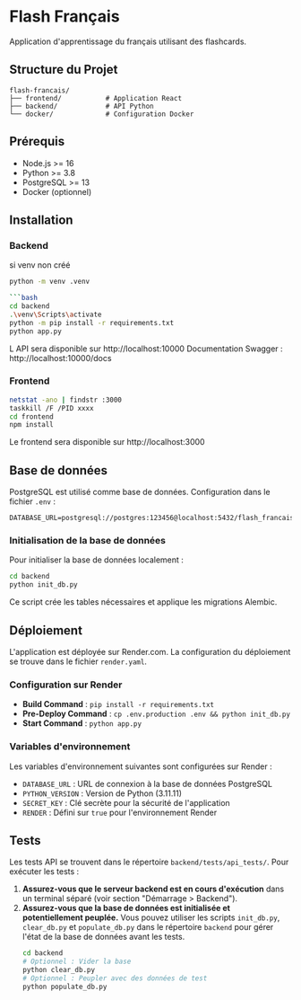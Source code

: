 # Flash Français

Application d'apprentissage du français utilisant des flashcards.

## Structure du Projet

```
flash-francais/
├── frontend/           # Application React
├── backend/            # API Python
└── docker/             # Configuration Docker
```

## Prérequis

- Node.js >= 16
- Python >= 3.8
- PostgreSQL >= 13
- Docker (optionnel)

## Installation

### Backend

si venv non créé
```bash
python -m venv .venv

```bash
cd backend
.\venv\Scripts\activate
python -m pip install -r requirements.txt
python app.py
```
L API sera disponible sur http://localhost:10000
Documentation Swagger : http://localhost:10000/docs

### Frontend

```bash
netstat -ano | findstr :3000
taskkill /F /PID xxxx
cd frontend
npm install
```
Le frontend sera disponible sur http://localhost:3000


## Base de données

PostgreSQL est utilisé comme base de données.
Configuration dans le fichier `.env` :

```env
DATABASE_URL=postgresql://postgres:123456@localhost:5432/flash_francais
```

### Initialisation de la base de données

Pour initialiser la base de données localement :

```bash
cd backend
python init_db.py
```

Ce script crée les tables nécessaires et applique les migrations Alembic.

## Déploiement

L'application est déployée sur Render.com.
La configuration du déploiement se trouve dans le fichier `render.yaml`.

### Configuration sur Render

- **Build Command** : `pip install -r requirements.txt`
- **Pre-Deploy Command** : `cp .env.production .env && python init_db.py`
- **Start Command** : `python app.py`

### Variables d'environnement

Les variables d'environnement suivantes sont configurées sur Render :

- `DATABASE_URL` : URL de connexion à la base de données PostgreSQL
- `PYTHON_VERSION` : Version de Python (3.11.11)
- `SECRET_KEY` : Clé secrète pour la sécurité de l'application
- `RENDER` : Défini sur `true` pour l'environnement Render

## Tests

Les tests API se trouvent dans le répertoire `backend/tests/api_tests/`.
Pour exécuter les tests :

1.  **Assurez-vous que le serveur backend est en cours d'exécution** dans un terminal séparé (voir section "Démarrage > Backend").
2.  **Assurez-vous que la base de données est initialisée et potentiellement peuplée.** Vous pouvez utiliser les scripts `init_db.py`, `clear_db.py` et `populate_db.py` dans le répertoire `backend` pour gérer l'état de la base de données avant les tests.
    ```bash
    cd backend
    # Optionnel : Vider la base
    python clear_db.py 
    # Optionnel : Peupler avec des données de test
    python populate_db.py 
    
